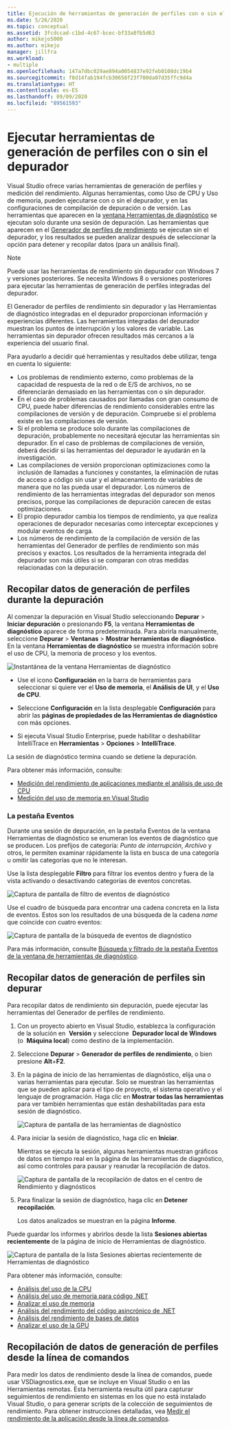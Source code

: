 ```yaml
---
title: Ejecución de herramientas de generación de perfiles con o sin el depurador | Microsoft Docs
ms.date: 5/26/2020
ms.topic: conceptual
ms.assetid: 3fcdccad-c1bd-4c67-bcec-bf33a8fb5d63
author: mikejo5000
ms.author: mikejo
manager: jillfra
ms.workload:
- multiple
ms.openlocfilehash: 147a7dbc029ae894a0054837e92feb0108dc19b4
ms.sourcegitcommit: f8d14fab194fcb30658f23f700da07d35ffc9d4a
ms.translationtype: HT
ms.contentlocale: es-ES
ms.lasthandoff: 09/09/2020
ms.locfileid: "89561593"
---
```

# <a name="run-profiling-tools-with-or-without-the-debugger"></a>Ejecutar herramientas de generación de perfiles con o sin el depurador

Visual Studio ofrece varias herramientas de generación de perfiles y medición del rendimiento. Algunas herramientas, como Uso de CPU y Uso de memoria, pueden ejecutarse con o sin el depurador, y en las configuraciones de compilación de depuración o de versión. Las herramientas que aparecen en la [ventana Herramientas de diagnóstico](../profiling/profiling-feature-tour.md#view-performance-while-debugging) se ejecutan solo durante una sesión de depuración. Las herramientas que aparecen en el [Generador de perfiles de rendimiento](../profiling/profiling-feature-tour.md#post_mortem) se ejecutan sin el depurador, y los resultados se pueden analizar después de seleccionar la opción para detener y recopilar datos (para un análisis final).

>[!NOTE]
>Puede usar las herramientas de rendimiento sin depurador con Windows 7 y versiones posteriores. Se necesita Windows 8 o versiones posteriores para ejecutar las herramientas de generación de perfiles integradas del depurador.

El Generador de perfiles de rendimiento sin depurador y las Herramientas de diagnóstico integradas en el depurador proporcionan información y experiencias diferentes. Las herramientas integradas del depurador muestran los puntos de interrupción y los valores de variable. Las herramientas sin depurador ofrecen resultados más cercanos a la experiencia del usuario final.

Para ayudarlo a decidir qué herramientas y resultados debe utilizar, tenga en cuenta lo siguiente:

- Los problemas de rendimiento externo, como problemas de la capacidad de respuesta de la red o de E/S de archivos, no se diferenciarán demasiado en las herramientas con o sin depurador.
- En el caso de problemas causados por llamadas con gran consumo de CPU, puede haber diferencias de rendimiento considerables entre las compilaciones de versión y de depuración. Compruebe si el problema existe en las compilaciones de versión.
- Si el problema se produce solo durante las compilaciones de depuración, probablemente no necesitará ejecutar las herramientas sin depurador. En el caso de problemas de compilaciones de versión, deberá decidir si las herramientas del depurador le ayudarán en la investigación.
- Las compilaciones de versión proporcionan optimizaciones como la inclusión de llamadas a funciones y constantes, la eliminación de rutas de acceso a código sin usar y el almacenamiento de variables de manera que no las pueda usar el depurador. Los números de rendimiento de las herramientas integradas del depurador son menos precisos, porque las compilaciones de depuración carecen de estas optimizaciones.
- El propio depurador cambia los tiempos de rendimiento, ya que realiza operaciones de depurador necesarias como interceptar excepciones y modular eventos de carga.
- Los números de rendimiento de la compilación de versión de las herramientas del Generador de perfiles de rendimiento son más precisos y exactos. Los resultados de la herramienta integrada del depurador son más útiles si se comparan con otras medidas relacionadas con la depuración.

## <a name="collect-profiling-data-while-debugging"></a><a name="BKMK_Quick_start__Collect_diagnostic_data"></a> Recopilar datos de generación de perfiles durante la depuración

Al comenzar la depuración en Visual Studio seleccionando **Depurar** > **Iniciar depuración** o presionando **F5**, la ventana **Herramientas de diagnóstico** aparece de forma predeterminada. Para abrirla manualmente, seleccione **Depurar** > **Ventanas** > **Mostrar herramientas de diagnóstico**. En la ventana **Herramientas de diagnóstico** se muestra información sobre el uso de CPU, la memoria de proceso y los eventos.

![Instantánea de la ventana Herramientas de diagnóstico](../profiling/media/diagnostictoolswindow.png "Ventana Herramientas de diagnóstico")

- Use el icono **Configuración** en la barra de herramientas para seleccionar si quiere ver el **Uso de memoria**, el **Análisis de UI**, y el **Uso de CPU**.

- Seleccione **Configuración** en la lista desplegable **Configuración** para abrir las **páginas de propiedades de las Herramientas de diagnóstico** con más opciones.

- Si ejecuta Visual Studio Enterprise, puede habilitar o deshabilitar IntelliTrace en **Herramientas** > **Opciones** > **IntelliTrace**.

La sesión de diagnóstico termina cuando se detiene la depuración.

Para obtener más información, consulte:

- [Medición del rendimiento de aplicaciones mediante el análisis de uso de CPU](../profiling/beginners-guide-to-performance-profiling.md)
- [Medición del uso de memoria en Visual Studio](../profiling/memory-usage.md)

### <a name="the-events-tab"></a>La pestaña Eventos

Durante una sesión de depuración, en la pestaña Eventos de la ventana Herramientas de diagnóstico se enumeran los eventos de diagnóstico que se producen. Los prefijos de categoría: *Punto de interrupción*, *Archivo* y otros, le permiten examinar rápidamente la lista en busca de una categoría u omitir las categorías que no le interesan.

Use la lista desplegable **Filtro** para filtrar los eventos dentro y fuera de la vista activando o desactivando categorías de eventos concretas.

![Captura de pantalla de filtro de eventos de diagnóstico](../profiling/media/diagnosticeventfilter.png "Filtro de eventos de diagnóstico")

Use el cuadro de búsqueda para encontrar una cadena concreta en la lista de eventos. Estos son los resultados de una búsqueda de la cadena *name* que coincide con cuatro eventos:

![Captura de pantalla de la búsqueda de eventos de diagnóstico](../profiling/media/diagnosticseventsearch.png "Búsqueda de eventos de diagnóstico")

Para más información, consulte [Búsqueda y filtrado de la pestaña Eventos de la ventana de herramientas de diagnóstico](https://devblogs.microsoft.com/devops/searching-and-filtering-the-events-tab-of-the-diagnostic-tools-window/).

## <a name="collect-profiling-data-without-debugging"></a>Recopilar datos de generación de perfiles sin depurar

Para recopilar datos de rendimiento sin depuración, puede ejecutar las herramientas del Generador de perfiles de rendimiento.

1. Con un proyecto abierto en Visual Studio, establezca la configuración de la solución en  **Versión** y seleccione  **Depurador local de Windows**  (o  **Máquina local**) como destino de la implementación.

1. Seleccione **Depurar** > **Generador de perfiles de rendimiento**, o bien presione **Alt**+**F2**.

1. En la página de inicio de las herramientas de diagnóstico, elija una o varias herramientas para ejecutar. Solo se muestran las herramientas que se pueden aplicar para el tipo de proyecto, el sistema operativo y el lenguaje de programación. Haga clic en **Mostrar todas las herramientas** para ver también herramientas que están deshabilitadas para esta sesión de diagnóstico.

   ![Captura de pantalla de las herramientas de diagnóstico](../profiling/media/diaghubsummarypage.png "DIAG_SelectTool")

1. Para iniciar la sesión de diagnóstico, haga clic en **Iniciar**.

   Mientras se ejecuta la sesión, algunas herramientas muestran gráficos de datos en tiempo real en la página de las herramientas de diagnóstico, así como controles para pausar y reanudar la recopilación de datos.

    ![Captura de pantalla de la recopilación de datos en el centro de Rendimiento y diagnósticos](../profiling/media/diaghubcollectdata.png "Centro de recopilación de datos")

1. Para finalizar la sesión de diagnóstico, haga clic en **Detener recopilación**.

   Los datos analizados se muestran en la página **Informe**.

Puede guardar los informes y abrirlos desde la lista **Sesiones abiertas recientemente** de la página de inicio de Herramientas de diagnóstico.

![Captura de pantalla de la lista Sesiones abiertas recientemente de Herramientas de diagnóstico](../profiling/media/diaghubopenexistingdiagsession.png "PDHUB_OpenExistingDiagSession")

Para obtener más información, consulte:

- [Análisis del uso de la CPU](../profiling/cpu-usage.md)
- [Análisis del uso de memoria para código .NET](../profiling/dotnet-alloc-tool.md)
- [Analizar el uso de memoria](../profiling/analyze-memory-usage.md)
- [Análisis del rendimiento del código asincrónico de .NET](../profiling/analyze-async.md)
- [Análisis del rendimiento de bases de datos](../profiling/analyze-database.md)
- [Analizar el uso de la GPU](../profiling/gpu-usage.md)

## <a name="collect-profiling-data-from-the-command-line"></a>Recopilación de datos de generación de perfiles desde la línea de comandos

Para medir los datos de rendimiento desde la línea de comandos, puede usar VSDiagnostics.exe, que se incluye en Visual Studio o en las Herramientas remotas. Esta herramienta resulta útil para capturar seguimientos de rendimiento en sistemas en los que no está instalado Visual Studio, o para generar scripts de la colección de seguimientos de rendimiento. Para obtener instrucciones detalladas, vea [Medir el rendimiento de la aplicación desde la línea de comandos](../profiling/profile-apps-from-command-line.md).